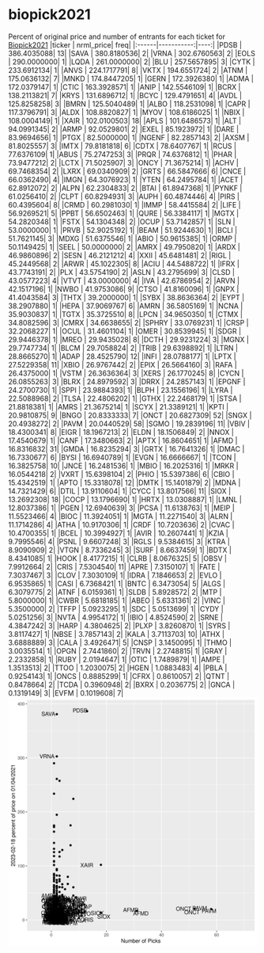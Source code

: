 # biopick2021
Percent of original price and number of entrants for each ticket for [Biopick2021](https://twitter.com/hashtag/Biopick2021)
|ticker |  nrml_price| freq|
|:------|-----------:|----:|
|PDSB   | 386.4035088|   13|
|SAVA   | 380.8180536|    2|
|VRNA   | 302.6760563|    2|
|EOLS   | 290.0000000|    1|
|LQDA   | 261.0000000|    2|
|BLU    | 257.5657895|    3|
|CYTK   | 233.6912134|    1|
|ANVS   | 224.1717791|    8|
|VKTX   | 194.6551724|    2|
|ATNM   | 175.0636132|    7|
|MNKD   | 174.8447205|    1|
|GERN   | 172.3926380|    1|
|ADMA   | 172.0379147|    1|
|CTIC   | 163.3928571|    1|
|ANIP   | 142.5546109|    1|
|BCRX   | 138.2113821|    7|
|KRYS   | 131.6896712|    1|
|BCYC   | 129.4791651|    4|
|AVDL   | 125.8258258|    3|
|BMRN   | 125.5040489|    1|
|ALBO   | 118.2531098|    1|
|CAPR   | 117.3796791|    3|
|ALDX   | 108.8820827|    1|
|MYOV   | 108.6186025|    1|
|NBIX   | 108.0004149|    1|
|XAIR   | 102.0100503|   18|
|APLS   | 101.6486573|    1|
|ALT    |  94.0991345|    2|
|ARMP   |  92.0529801|    2|
|EXEL   |  85.1923972|    1|
|DARE   |  83.9694656|    1|
|PTGX   |  82.5000000|    1|
|NGENF  |  82.2857143|    2|
|AXSM   |  81.8025557|    3|
|IMTX   |  79.8181818|    6|
|CDTX   |  78.6407767|    1|
|RCUS   |  77.6376109|    1|
|ABUS   |  75.2747253|    3|
|PRQR   |  74.6376812|    1|
|PHAR   |  73.9477212|    2|
|LCTX   |  71.5025907|    3|
|ONCY   |  71.3675214|    1|
|ACHV   |  69.7468354|    2|
|LXRX   |  69.0340909|    2|
|GRTS   |  66.5847666|    6|
|CNCE   |  66.0362490|    4|
|IMGN   |  64.3076923|    1|
|YTEN   |  64.2495784|    1|
|ACET   |  62.8912072|    2|
|ALPN   |  62.2304833|    2|
|BTAI   |  61.8947368|    1|
|PYNKF  |  61.0256410|    2|
|CLPT   |  60.8294931|    3|
|AUPH   |  60.4874446|    4|
|PIRS   |  60.4395604|    8|
|CRMD   |  60.2981030|    1|
|IMMP   |  58.4415584|    2|
|LIFE   |  56.9269521|    5|
|PPBT   |  56.6502463|    1|
|QURE   |  56.3384117|    1|
|MGTX   |  54.2820348|    1|
|FSTX   |  54.1304348|    2|
|OCUP   |  53.7142857|    1|
|SLN    |  53.0000000|    1|
|PRVB   |  52.9025192|    1|
|BEAM   |  51.9244630|    1|
|BCLI   |  51.7621145|    3|
|MDXG   |  51.6375546|    1|
|ABIO   |  50.9615385|    1|
|ORMP   |  50.1149425|    1|
|SEEL   |  50.0000000|    2|
|AMRX   |  49.7950820|    1|
|ARDX   |  46.9860896|    2|
|SESN   |  46.2121212|    4|
|XXII   |  45.6481481|    2|
|RIGL   |  45.2449568|    2|
|ARWR   |  45.1022305|    8|
|ACIU   |  44.5488722|    1|
|IFRX   |  43.7743191|    2|
|PLX    |  43.5754190|    2|
|ASLN   |  43.2795699|    3|
|CLSD   |  43.0577223|    4|
|VTVT   |  43.0000000|    4|
|IVA    |  42.6786954|    2|
|ARVN   |  42.1517196|    1|
|NWBO   |  41.9753086|    9|
|CTSO   |  41.8160096|    1|
|GNPX   |  41.4043584|    3|
|THTX   |  39.2000000|    1|
|SYBX   |  38.8636364|    2|
|EYPT   |  38.2907880|    1|
|HEPA   |  37.9069767|    6|
|AMRN   |  36.5805169|    1|
|NCNA   |  35.9030837|    1|
|TGTX   |  35.3725510|    8|
|LPCN   |  34.9650350|    1|
|CTMX   |  34.8082596|    3|
|CMRX   |  34.6638655|    2|
|SPHRY  |  33.0769231|    1|
|CRSP   |  32.2068227|    1|
|OCUL   |  31.4601104|    1|
|OMER   |  30.8539945|    1|
|SDGR   |  29.9446378|    1|
|MREO   |  29.9435028|    8|
|DCTH   |  29.9231224|    3|
|MGNX   |  29.7747734|    1|
|BLCM   |  29.7058824|    2|
|TRIB   |  29.6398892|    1|
|LTRN   |  28.8665270|    1|
|ADAP   |  28.4525790|   12|
|INFI   |  28.0788177|    1|
|LPTX   |  27.5229358|   11|
|XBIO   |  26.9767442|    2|
|EPIX   |  26.5664160|    3|
|RAFA   |  26.4375000|    1|
|VSTM   |  26.3636364|    3|
|XERS   |  26.1770245|    8|
|CYCN   |  26.0855263|    3|
|BLRX   |  24.8979592|    3|
|DRRX   |  24.2857143|    1|
|EPGNF  |  24.2700730|    1|
|SPPI   |  23.9884393|    1|
|BLPH   |  23.1556196|    1|
|LYRA   |  22.5088968|    2|
|TLSA   |  22.4806202|    1|
|GTHX   |  22.2468179|    1|
|STSA   |  21.8818381|    1|
|AMRS   |  21.3675214|    1|
|SCYX   |  21.3389121|    1|
|KPTI   |  20.9810875|    9|
|BNGO   |  20.8333333|    7|
|ONCT   |  20.6827309|   52|
|SNGX   |  20.4938272|    2|
|PAVM   |  20.0440529|   58|
|SGMO   |  19.2839196|   11|
|VBIV   |  18.4300341|    8|
|EIGR   |  18.1967213|    2|
|ELDN   |  18.1506849|    2|
|NNOX   |  17.4540679|    1|
|CANF   |  17.3480663|    2|
|APTX   |  16.8604651|    1|
|AFMD   |  16.8316832|   31|
|GMDA   |  16.8235294|    3|
|GRTX   |  16.7641326|    1|
|DMAC   |  16.7330677|    6|
|BYSI   |  16.6940789|    1|
|EVGN   |  16.6666667|    1|
|TCON   |  16.3825758|   10|
|JNCE   |  16.2481536|    1|
|MBIO   |  16.2025316|    1|
|MRKR   |  16.0544218|    2|
|VXRT   |  15.6398104|    2|
|PHIO   |  15.5397386|    6|
|CBIO   |  15.4342519|    1|
|APTO   |  15.3318078|   12|
|DMTK   |  15.1401879|    2|
|MDNA   |  14.7321429|    6|
|DTIL   |  13.9110604|    1|
|CYCC   |  13.8017566|   11|
|SIOX   |  13.2692308|   18|
|COCP   |  13.1796690|    1|
|HRTX   |  13.0308887|    1|
|LMNL   |  12.8037386|    1|
|PGEN   |  12.6940639|    3|
|PCSA   |  11.6138763|    1|
|MEIP   |  11.5523466|    4|
|BIOC   |  11.3924051|    1|
|MGTA   |  11.2271540|    3|
|ALRN   |  11.1714286|    4|
|ATHA   |  10.9170306|    1|
|CRDF   |  10.7203636|    2|
|CVAC   |  10.4700355|    1|
|BCEL   |  10.3994927|    1|
|AVIR   |  10.2607441|    1|
|KZIA   |   9.7995546|    4|
|PSNL   |   9.6607248|    3|
|RGLS   |   9.5384615|    3|
|KTRA   |   8.9090909|    2|
|VTGN   |   8.7336245|    3|
|SURF   |   8.6637459|    1|
|BDTX   |   8.4341085|    1|
|HOOK   |   8.4177215|    1|
|CLRB   |   8.0676325|    5|
|OBSV   |   7.9912664|    2|
|CRIS   |   7.5304540|   11|
|APRE   |   7.3150107|    1|
|FATE   |   7.3037467|    3|
|CLOV   |   7.3030109|    1|
|IDRA   |   7.1846653|    2|
|EVLO   |   6.9535865|    1|
|CASI   |   6.7368421|    1|
|BNTC   |   6.3473054|    5|
|ALGS   |   6.3079775|    2|
|ATNF   |   6.0159361|    1|
|SLDB   |   5.8928572|    2|
|MTP    |   5.8000000|    1|
|CWBR   |   5.6818185|    1|
|ABEO   |   5.6331361|    2|
|VINC   |   5.3500000|    2|
|TFFP   |   5.0923295|    1|
|SDC    |   5.0513699|    1|
|CYDY   |   5.0251256|    3|
|NVTA   |   4.9954172|    1|
|IBIO   |   4.8524590|    2|
|SRNE   |   4.3847242|    3|
|HARP   |   4.3804625|    2|
|PLXP   |   3.8260870|    1|
|SYRS   |   3.8117427|    1|
|NBSE   |   3.7857143|    2|
|KALA   |   3.7113703|   10|
|ATHX   |   3.6888889|    3|
|CALA   |   3.4926471|    5|
|CNSP   |   3.1450095|    1|
|THMO   |   3.0035514|    1|
|OPGN   |   2.7441860|    2|
|TRVN   |   2.2748815|    1|
|GRAY   |   2.2332858|    1|
|RUBY   |   2.0194647|    1|
|OTIC   |   1.7489879|    1|
|AMPE   |   1.3513513|    2|
|TTOO   |   1.2030075|    2|
|HGEN   |   1.0883483|    4|
|PBLA   |   0.9254143|    1|
|ONCS   |   0.8885299|    1|
|CFRX   |   0.8610057|    2|
|QTNT   |   0.8478664|    2|
|TCDA   |   0.3960948|    2|
|BXRX   |   0.2036775|    2|
|GNCA   |   0.1319149|    3|
|EVFM   |   0.1019608|    7|
![retvspicks](biopicks.png?raw=true)
